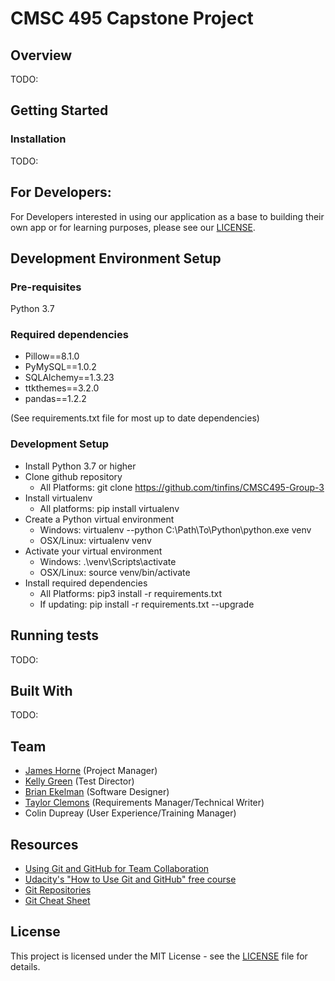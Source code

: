 # CMSC 495 Capstone Project
## Overview
TODO:

## Getting Started
### Installation
TODO: 

## For Developers:
For Developers interested in using our application as a base to building their own app or for learning purposes, please see our [LICENSE](https://github.com/tinfins/CMSC495-Group-3/blob/master/LICENSE).

## Development Environment Setup
### Pre-requisites
Python 3.7
### Required dependencies
- Pillow==8.1.0
- PyMySQL==1.0.2
- SQLAlchemy==1.3.23
- ttkthemes==3.2.0
- pandas==1.2.2
  
(See requirements.txt file for most up to date dependencies)

### Development Setup
- Install Python 3.7 or higher
- Clone github repository
  - All Platforms: git clone https://github.com/tinfins/CMSC495-Group-3
- Install virtualenv
  - All platforms: pip install virtualenv
- Create a Python virtual environment
  - Windows: virtualenv --python C:\Path\To\Python\python.exe venv
  - OSX/Linux: virtualenv venv
- Activate your virtual environment
  - Windows: .\venv\Scripts\activate
  - OSX/Linux: source venv/bin/activate
- Install required dependencies
  - All Platforms: pip3 install -r requirements.txt
  - If updating: pip install -r requirements.txt --upgrade

## Running tests
TODO:

## Built With
TODO:

## Team
- [James Horne](https://github.com/jmhorne) (Project Manager)
- [Kelly Green](https://github.com/KGreen11) (Test Director)
- [Brian Ekelman](https://github.com/hedclever) (Software Designer)
- [Taylor Clemons](https://github.com/tinfins/) (Requirements Manager/Technical Writer)
- Colin Dupreay (User Experience/Training Manager)

## Resources
- [Using Git and GitHub for Team Collaboration](https://medium.com/anne-kerrs-blog/using-git-and-github-for-team-collaboration-e761e7c00281)
- [Udacity's "How to Use Git and GitHub" free course](https://www.udacity.com/course/version-control-with-git--ud123)
- [Git Repositories](https://www.sitereq.com/post/3-ways-to-create-git-local-and-remote-repositories)
- [Git Cheat Sheet](https://www.google.com/url?sa=t&source=web&rct=j&url=https://education.github.com/git-cheat-sheet-education.pdf&ved=2ahUKEwjb-_nn4qXuAhWRjlkKHUJEDrsQFjAAegQIAhAB&usg=AOvVaw2D3W2R0fwoOBi8YrhZYLFJ)

## License
This project is licensed under the MIT License - see the [LICENSE](https://github.com/tinfins/CMSC495-Group-3/blob/master/LICENSE) file for details.

